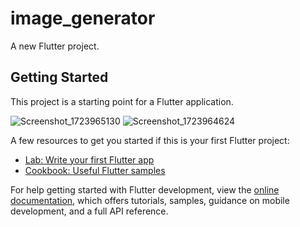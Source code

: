# image_generator

A new Flutter project.

## Getting Started

This project is a starting point for a Flutter application.

![Screenshot_1723965130](https://github.com/user-attachments/assets/7cc9e343-7d5e-42f6-aa9d-5751f84f6198)
![Screenshot_1723964624](https://github.com/user-attachments/assets/63388ac4-c9e4-469b-9885-51cab00fb9b7)

A few resources to get you started if this is your first Flutter project:

- [Lab: Write your first Flutter app](https://docs.flutter.dev/get-started/codelab)
- [Cookbook: Useful Flutter samples](https://docs.flutter.dev/cookbook)

For help getting started with Flutter development, view the
[online documentation](https://docs.flutter.dev/), which offers tutorials,
samples, guidance on mobile development, and a full API reference.
